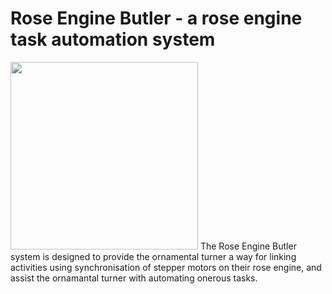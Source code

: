 # Rose Engine Butler - a rose engine task automation system
<img src="https://roseenginebutler.com/Images/REB%20-%20Software%20Library.png" width="300">
The Rose Engine Butler system is designed to provide the ornamental turner a way for linking activities using synchronisation of stepper motors on their rose engine, and assist the ornamantal turner with automating onerous tasks.
